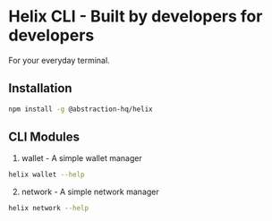 # Helix CLI - Built by developers for developers
For your everyday terminal.

## Installation
```bash
npm install -g @abstraction-hq/helix
```

## CLI Modules
1. wallet - A simple wallet manager
```bash
helix wallet --help
```

2. network - A simple network manager
```bash
helix network --help
```
